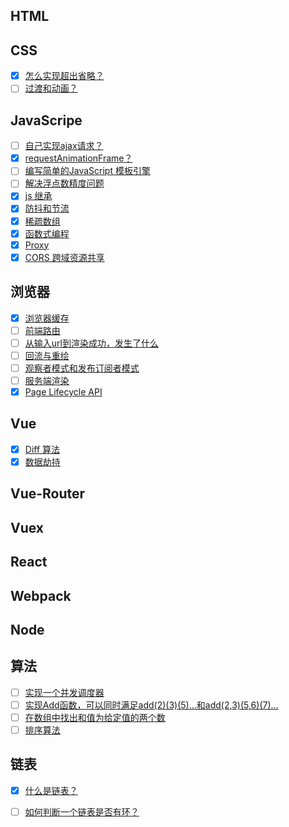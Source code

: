 ## HTML

## CSS
- [X] [怎么实现超出省略？](./css/ellipsis.md)
- [ ] [过渡和动画？]()

## JavaScripe
- [ ] [自己实现ajax请求？]()
- [X] [requestAnimationFrame？](./javascript/requestAnimationFrame.md)
- [ ] [编写简单的JavaScript 模板引擎]()
- [ ] [解决浮点数精度问题]()
- [X] [js 继承](./javascript/inherit.md)
- [X] [防抖和节流](./javascript/antiShake.md)
- [X] [稀疏数组](./javascript/sparseArray.md)
- [X] [函数式编程](./javascript/functional.md)
- [X] [Proxy](./javascript/proxy.md)
- [X] [CORS 跨域资源共享](./javascript/cors.md)

## 浏览器
- [X] [浏览器缓存](./network/cache.md)
- [ ] [前端路由]()
- [ ] [从输入url到渲染成功，发生了什么]()
- [ ] [回流与重绘]()
- [ ] [观察者模式和发布订阅者模式]()
- [ ] [服务端渲染]()
- [X] [Page Lifecycle API](./browser/lifecycleApi.md)

## Vue
- [X] [Diff 算法](./vue/diff.md)
- [X] [数据劫持](./vue/dataHijack.md)

## Vue-Router

## Vuex

## React

## Webpack

## Node

## 算法
- [ ] [实现一个并发调度器]()
- [ ] [实现Add函数，可以同时满足add(2)(3)(5)...和add(2,3)(5,6)(7)...]()
- [ ] [在数组中找出和值为给定值的两个数]()
- [ ] [排序算法](./algorithm/sort.md)

## 链表
- [X] [什么是链表？](./linkedList/listHasRing.md)
- [ ] [如何判断一个链表是否有环？](./linkedList/listHasRing.md)

